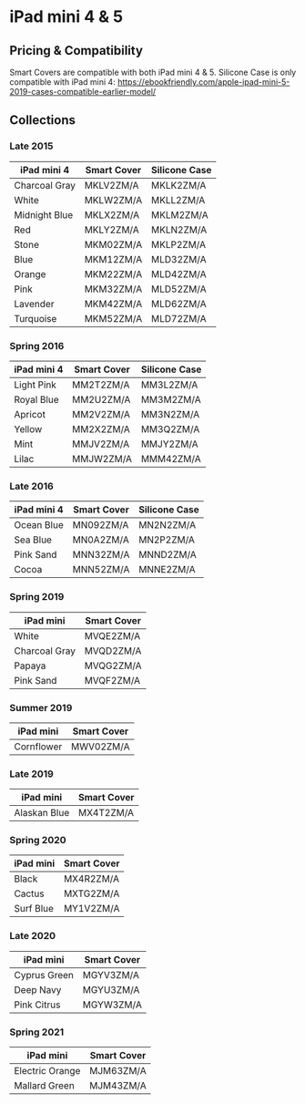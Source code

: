 # iPad mini 4 & 5

## Pricing & Compatibility

Smart Covers are compatible with both iPad mini 4 & 5. Silicone Case is only compatible with iPad mini 4: https://ebookfriendly.com/apple-ipad-mini-5-2019-cases-compatible-earlier-model/

## Collections

### Late 2015

| iPad mini 4   | Smart Cover | Silicone Case |
| ------------- | ----------- | ------------- |
| Charcoal Gray | MKLV2ZM/A   | MKLK2ZM/A     |
| White         | MKLW2ZM/A   | MKLL2ZM/A     |
| Midnight Blue | MKLX2ZM/A   | MKLM2ZM/A     |
| Red           | MKLY2ZM/A   | MKLN2ZM/A     |
| Stone         | MKM02ZM/A   | MKLP2ZM/A     |
| Blue          | MKM12ZM/A   | MLD32ZM/A     |
| Orange        | MKM22ZM/A   | MLD42ZM/A     |
| Pink          | MKM32ZM/A   | MLD52ZM/A     |
| Lavender      | MKM42ZM/A   | MLD62ZM/A     |
| Turquoise     | MKM52ZM/A   | MLD72ZM/A     |

### Spring 2016

| iPad mini 4 | Smart Cover | Silicone Case |
| ----------- | ----------- | ------------- |
| Light Pink  | MM2T2ZM/A   | MM3L2ZM/A     |
| Royal Blue  | MM2U2ZM/A   | MM3M2ZM/A     |
| Apricot     | MM2V2ZM/A   | MM3N2ZM/A     |
| Yellow      | MM2X2ZM/A   | MM3Q2ZM/A     |
| Mint        | MMJV2ZM/A   | MMJY2ZM/A     |
| Lilac       | MMJW2ZM/A   | MMM42ZM/A     |

### Late 2016

| iPad mini 4 | Smart Cover | Silicone Case |
| ----------- | ----------- | ------------- |
| Ocean Blue  | MN092ZM/A   | MN2N2ZM/A     |
| Sea Blue    | MN0A2ZM/A   | MN2P2ZM/A     |
| Pink Sand   | MNN32ZM/A   | MNND2ZM/A     |
| Cocoa       | MNN52ZM/A   | MNNE2ZM/A     |

### Spring 2019

| iPad mini     | Smart Cover |
| ------------- | ----------- |
| White         | MVQE2ZM/A   |
| Charcoal Gray | MVQD2ZM/A   |
| Papaya        | MVQG2ZM/A   |
| Pink Sand     | MVQF2ZM/A   |

### Summer 2019

| iPad mini  | Smart Cover |
| ---------- | ----------- |
| Cornflower | MWV02ZM/A   |

### Late 2019

| iPad mini    | Smart Cover |
| ------------ | ----------- |
| Alaskan Blue | MX4T2ZM/A   |

### Spring 2020

| iPad mini | Smart Cover |
| --------- | ----------- |
| Black     | MX4R2ZM/A   |
| Cactus    | MXTG2ZM/A   |
| Surf Blue | MY1V2ZM/A   |

### Late 2020

| iPad mini    | Smart Cover |
| ------------ | ----------- |
| Cyprus Green | MGYV3ZM/A   |
| Deep Navy    | MGYU3ZM/A   |
| Pink Citrus  | MGYW3ZM/A   |

### Spring 2021

| iPad mini       | Smart Cover |
| --------------- | ----------- |
| Electric Orange | MJM63ZM/A   |
| Mallard Green   | MJM43ZM/A   |
